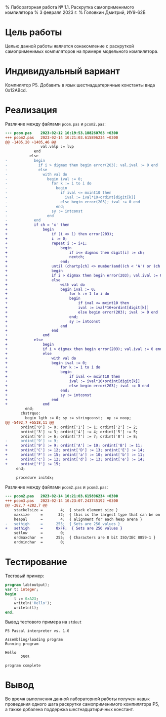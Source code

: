 % Лабораторная работа № 1.1. Раскрутка самоприменимого компилятора
% 3 февраля 2023 г.
% Головкин Дмитрий, ИУ9-62Б

# Цель работы
Целью данной работы является ознакомление с раскруткой самоприменимых компиляторов
на примере модельного компилятора.

# Индивидуальный вариант
Компилятор P5. Добавить в язык шестнадцатеричные константы вида 0x12ABcd.


# Реализация

Различие между файлами `pcom.pas` и `pcom2.pas`:

```diff
--- pcom.pas    2023-02-12 16:19:53.188260763 +0300
+++ pcom2.pas   2023-02-14 10:21:03.615896234 +0300
@@ -1405,20 +1405,46 @@
                val.valp := lvp
             end
           else
-            begin
-              if i > digmax then begin error(203); val.ival := 0 end
-              else
-                with val do
-                  begin ival := 0;
-                    for k := 1 to i do
-                      begin
-                        if ival <= mxint10 then
-                          ival := ival*10+ordint[digit[k]]
-                        else begin error(203); ival := 0 end
-                      end;
-                    sy := intconst
-                  end
-            end
+            if ch = 'x' then
+                begin       
+                    if (i <> 1) then error(203);         
+                    i := 0;
+                    repeat i := i+1;
+                        begin
+                            if i<= digmax then digit[i] := ch; 
+                            nextch;
+                        end;
+                    until (chartp[ch] <> number)and((ch < 'A') or (ch > 'F'))and((ch < 'a') or (ch > 'f'));
+                    begin
+                    if i > digmax then begin error(203); val.ival := 0 end
+                    else
+                        with val do
+                        begin ival := 0;
+                            for k := 1 to i do
+                            begin
+                                if ival <= mxint10 then
+                                ival := ival*16+ordint[digit[k]]
+                                else begin error(203); ival := 0 end
+                            end;
+                            sy := intconst
+                        end
+                    end
+                end
+            else
+                begin
+                if i > digmax then begin error(203); val.ival := 0 end
+                else
+                    with val do
+                    begin ival := 0;
+                        for k := 1 to i do
+                        begin
+                            if ival <= mxint10 then
+                            ival := ival*10+ordint[digit[k]]
+                            else begin error(203); ival := 0 end
+                        end;
+                        sy := intconst
+                    end
+                end
         end;
       chstrquo:
         begin lgth := 0; sy := stringconst;  op := noop;
@@ -5492,7 +5518,11 @@
       ordint['0'] := 0; ordint['1'] := 1; ordint['2'] := 2;
       ordint['3'] := 3; ordint['4'] := 4; ordint['5'] := 5;
       ordint['6'] := 6; ordint['7'] := 7; ordint['8'] := 8;
-      ordint['9'] := 9;
+      ordint['9'] := 9; ordint['A'] := 10; ordint['B'] := 11;
+      ordint['C'] := 12; ordint['D'] := 13; ordint['E'] := 14;
+      ordint['F'] := 15; ordint['a'] := 10; ordint['b'] := 11;
+      ordint['c'] := 12; ordint['d'] := 13; ordint['e'] := 14;
+      ordint['f'] := 15;
     end;
 
     procedure initdx;
```

Различие между файлами `pcom2.pas` и `pcom3.pas`:

```diff
--- pcom2.pas   2023-02-14 10:21:03.615896234 +0300
+++ pcom3.pas   2023-02-14 10:23:07.243745192 +0300
@@ -282,7 +282,7 @@
    stackelsize =        4;  { stack element size }
    maxsize     =       32;  { this is the largest type that can be on the stack }
    heapal      =        4;  { alignment for each heap arena }
-   sethigh     =      255;  { Sets are 256 values }
+   sethigh     =      0xFF;  { Sets are 256 values }
    setlow      =        0;
    ordmaxchar  =      255;  { Characters are 8 bit ISO/IEC 8859-1 }
    ordminchar  =        0;
```

# Тестирование

Тестовый пример:

```pascal
program lab(output);
var t: integer;
begin
    t := 0xA23;
    writeln('Hello');
    writeln(t);
end.
```

Вывод тестового примера на `stdout`

```
P5 Pascal interpreter vs. 1.0

Assembling/loading program
Running program

Hello
       2595

program complete
```

# Вывод
Во время выполнения данной лабораторной работы получен навык проведения одного шага раскрутки
самоприменимого компилятора P5, а также добалена поддержка шестнадцатиричных констант.
